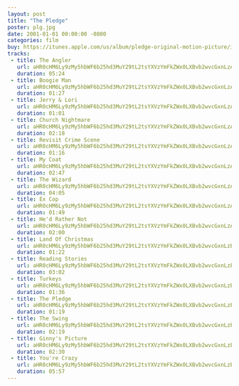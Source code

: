 ```yaml
---
layout: post
title: "The Pledge"
poster: plg.jpg
date: 2001-01-01 00:00:00 -0800
categories: film
buy: https://itunes.apple.com/us/album/pledge-original-motion-picture/id182267486?ign-mpt=uo%3D4
tracks:
 - title: The Angler
   url: aHR0cHM6Ly9zMy5hbWF6b25hd3MuY29tL2tsYXVzYmFkZWx0LXBvb2wvcGxnLzAxIFRoZSBBbmdsZXIubXAz
   duration: 05:24
 - title: Boogie Man
   url: aHR0cHM6Ly9zMy5hbWF6b25hd3MuY29tL2tsYXVzYmFkZWx0LXBvb2wvcGxnLzAyIEJvb2dpZSBNYW4ubXAz
   duration: 01:27
 - title: Jerry & Lori
   url: aHR0cHM6Ly9zMy5hbWF6b25hd3MuY29tL2tsYXVzYmFkZWx0LXBvb2wvcGxnLzAzIEplcnJ5ICYgTG9yaS5tcDM=
   duration: 01:01
 - title: Church Nightmare
   url: aHR0cHM6Ly9zMy5hbWF6b25hd3MuY29tL2tsYXVzYmFkZWx0LXBvb2wvcGxnLzA0IENodXJjaCBOaWdodG1hcmUubXAz
   duration: 02:18
 - title: Revisit Crime Scene
   url: aHR0cHM6Ly9zMy5hbWF6b25hd3MuY29tL2tsYXVzYmFkZWx0LXBvb2wvcGxnLzA1IFJldmlzaXQgQ3JpbWUgU2NlbmUubXAz
   duration: 01:16
 - title: My Coat
   url: aHR0cHM6Ly9zMy5hbWF6b25hd3MuY29tL2tsYXVzYmFkZWx0LXBvb2wvcGxnLzA2IE15IENvYXQubXAz
   duration: 02:47
 - title: The Wizard
   url: aHR0cHM6Ly9zMy5hbWF6b25hd3MuY29tL2tsYXVzYmFkZWx0LXBvb2wvcGxnLzA3IFRoZSBXaXphcmQubXAz
   duration: 04:05
 - title: Ex Cop
   url: aHR0cHM6Ly9zMy5hbWF6b25hd3MuY29tL2tsYXVzYmFkZWx0LXBvb2wvcGxnLzA4IEV4IENvcC5tcDM=
   duration: 01:49
 - title: He'd Rather Not
   url: aHR0cHM6Ly9zMy5hbWF6b25hd3MuY29tL2tsYXVzYmFkZWx0LXBvb2wvcGxnLzA5IEhlJ2QgUmF0aGVyIE5vdC5tcDM=
   duration: 02:00
 - title: Land Of Christmas
   url: aHR0cHM6Ly9zMy5hbWF6b25hd3MuY29tL2tsYXVzYmFkZWx0LXBvb2wvcGxnLzEwIExhbmQgT2YgQ2hyaXN0bWFzLm1wMw==
   duration: 01:22
 - title: Reading Stories
   url: aHR0cHM6Ly9zMy5hbWF6b25hd3MuY29tL2tsYXVzYmFkZWx0LXBvb2wvcGxnLzExIFJlYWRpbmcgU3Rvcmllcy5tcDM=
   duration: 03:02
 - title: Turkeys
   url: aHR0cHM6Ly9zMy5hbWF6b25hd3MuY29tL2tsYXVzYmFkZWx0LXBvb2wvcGxnLzEyIFR1cmtleXMubXAz
   duration: 01:36
 - title: The Pledge
   url: aHR0cHM6Ly9zMy5hbWF6b25hd3MuY29tL2tsYXVzYmFkZWx0LXBvb2wvcGxnLzEzIFRoZSBQbGVkZ2UubXAz
   duration: 01:19
 - title: The Swing
   url: aHR0cHM6Ly9zMy5hbWF6b25hd3MuY29tL2tsYXVzYmFkZWx0LXBvb2wvcGxnLzE0IFRoZSBTd2luZy5tcDM=
   duration: 02:19
 - title: Ginny's Picture
   url: aHR0cHM6Ly9zMy5hbWF6b25hd3MuY29tL2tsYXVzYmFkZWx0LXBvb2wvcGxnLzE1IEdpbm55J3MgUGljdHVyZS5tcDM=
   duration: 02:30
 - title: You're Crazy
   url: aHR0cHM6Ly9zMy5hbWF6b25hd3MuY29tL2tsYXVzYmFkZWx0LXBvb2wvcGxnLzE2IFlvdSdyZSBDcmF6eS5tcDM=
   duration: 05:57
---
```


